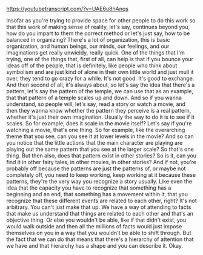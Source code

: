 https://youtubetranscript.com/?v=UAE6u8hAnqs

 Insofar as you're trying to provide space for other people to do this work so that this work of making sense of reality, let's say, continues beyond you, how do you impart to them the correct method or let's just say, how to be balanced in organizing? There's a lot of organization, this is basic organization, and human beings, our minds, our feelings, and our imaginations get really unwieldy, really quick. One of the things that I'm trying, one of the things that, first of all, can help is that if you bounce your ideas off of the people, that is definitely, like people who think about symbolism and are just kind of alone in their own little world and just mull it over, they tend to go crazy for a while. It's not good. It's good to exchange. And then second of all, it's always about, so let's say the idea that there's a pattern, let's say the pattern of the temple, we can use that as an example, that that pattern of a temple scales up and down. And so if you wanna understand, so people will, let's say, read a story or watch a movie, and then they wanna know whether the pattern they perceive is a real pattern, whether it's just their own imagination. Usually the way to do it is to see if it scales. So for example, does it scale in the movie itself? Let's say if you're watching a movie, that's one thing. So for example, like the overarching theme that you see, can you see it at lower levels in the movie? And so can you notice that the little actions that the main character are playing are playing out the same pattern that you see at the larger scale? So that's one thing. But then also, does that pattern exist in other stories? So is it, can you find it in other fairy tales, in other movies, in other stories? And if not, you're probably off because the patterns are just the patterns of, or maybe not completely off, you need to keep working, keep working at it because these patterns, they're the very way you recognize a story usually. Like even the idea that the capacity you have to recognize that something has a beginning and an end, that something has a movement within it, that you recognize that these different events are related to each other, right? It's not arbitrary. You can't just make that up. We have a way of attending to facts that make us understand that things are related to each other and that's an objective thing. Or else you wouldn't be able, like if that didn't exist, you would walk outside and then all the millions of facts would just impose themselves on you in a way that you wouldn't be able to shift through. But the fact that we can do that means that there's a hierarchy of attention that we have and that hierarchy has a shape and you can describe it. Okay.